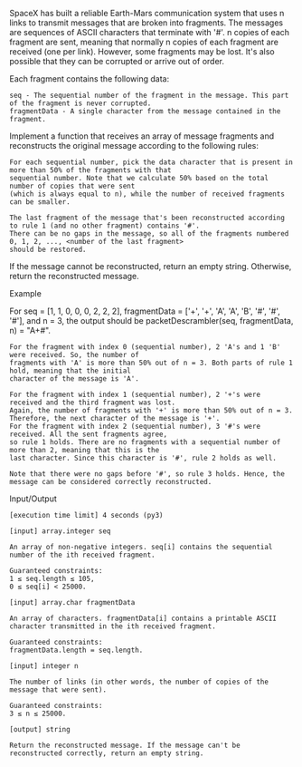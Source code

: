SpaceX has built a reliable Earth-Mars communication system that uses n links to transmit messages that are
broken into fragments. The messages are sequences of ASCII characters that terminate with '#'. n copies of each 
fragment are sent, meaning that normally n copies of each fragment are received (one per link). However, some 
fragments may be lost. It's also possible that they can be corrupted or arrive out of order.

Each fragment contains the following data:

    seq - The sequential number of the fragment in the message. This part of the fragment is never corrupted.
    fragmentData - A single character from the message contained in the fragment.

Implement a function that receives an array of message fragments and reconstructs the original message according 
to the following rules:

    For each sequential number, pick the data character that is present in more than 50% of the fragments with that 
    sequential number. Note that we calculate 50% based on the total number of copies that were sent 
    (which is always equal to n), while the number of received fragments can be smaller.
    
    The last fragment of the message that's been reconstructed according to rule 1 (and no other fragment) contains '#'.
    There can be no gaps in the message, so all of the fragments numbered 0, 1, 2, ..., <number of the last fragment> 
    should be restored.

If the message cannot be reconstructed, return an empty string. Otherwise, return the reconstructed message.

Example

For seq = [1, 1, 0, 0, 0, 2, 2, 2], fragmentData = ['+', '+', 'A', 'A', 'B', '#', '#', '#'], and n = 3, the output should be
packetDescrambler(seq, fragmentData, n) = "A+#".

    For the fragment with index 0 (sequential number), 2 'A's and 1 'B' were received. So, the number of 
    fragments with 'A' is more than 50% out of n = 3. Both parts of rule 1 hold, meaning that the initial 
    character of the message is 'A'.
    
    For the fragment with index 1 (sequential number), 2 '+'s were received and the third fragment was lost. 
    Again, the number of fragments with '+' is more than 50% out of n = 3. Therefore, the next character of the message is '+'.
    For the fragment with index 2 (sequential number), 3 '#'s were received. All the sent fragments agree, 
    so rule 1 holds. There are no fragments with a sequential number of more than 2, meaning that this is the 
    last character. Since this character is '#', rule 2 holds as well.
    
    Note that there were no gaps before '#', so rule 3 holds. Hence, the message can be considered correctly reconstructed.

Input/Output

    [execution time limit] 4 seconds (py3)

    [input] array.integer seq

    An array of non-negative integers. seq[i] contains the sequential number of the ith received fragment.

    Guaranteed constraints:
    1 ≤ seq.length ≤ 105,
    0 ≤ seq[i] < 25000.

    [input] array.char fragmentData

    An array of characters. fragmentData[i] contains a printable ASCII character transmitted in the ith received fragment.

    Guaranteed constraints:
    fragmentData.length = seq.length.

    [input] integer n

    The number of links (in other words, the number of copies of the message that were sent).

    Guaranteed constraints:
    3 ≤ n ≤ 25000.

    [output] string

    Return the reconstructed message. If the message can't be reconstructed correctly, return an empty string.
